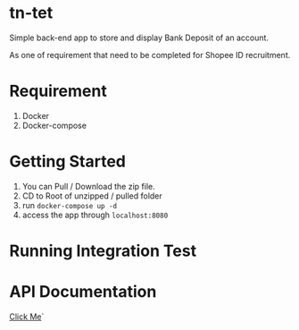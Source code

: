 # tn-tet

Simple back-end app to store and display Bank Deposit of an account. 

As one of requirement that need to be completed for Shopee ID recruitment.
# Requirement
1. Docker
2. Docker-compose

# Getting Started
1. You can Pull / Download the zip file.
2. CD to Root of unzipped / pulled folder
3. run ```docker-compose up -d```
4. access the app through `localhost:8080`

# Running Integration Test

# API Documentation
[Click Me](https://documenter.getpostman.com/view/1270397/RWTspaRg)`
